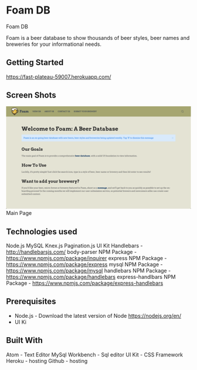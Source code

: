 # Foam DB
Foam DB

Foam is a beer database to show thousands of beer styles, beer names and breweries for your informational needs.
## Getting Started
https://fast-plateau-59007.herokuapp.com/

## Screen Shots

![Screen shot](public/assets/images/index.png)
Main Page

## Technologies used
Node.js
MySQL
Knex.js
Pagination.js
UI Kit
Handlebars - http://handlebarsjs.com/
body-parser NPM Package - https://www.npmjs.com/package/inquirer
express NPM Package - https://www.npmjs.com/package/express
mysql NPM Package - https://www.npmjs.com/package/mysql
handlebars NPM Package - https://www.npmjs.com/package/handlebars
express-handlbars NPM Package - https://www.npmjs.com/package/express-handlebars

## Prerequisites
- Node.js - Download the latest version of Node https://nodejs.org/en/
- UI Ki

## Built With
Atom - Text Editor
MySql Workbench - Sql editor
UI Kit - CSS Framework
Heroku - hosting
Github - hosting
